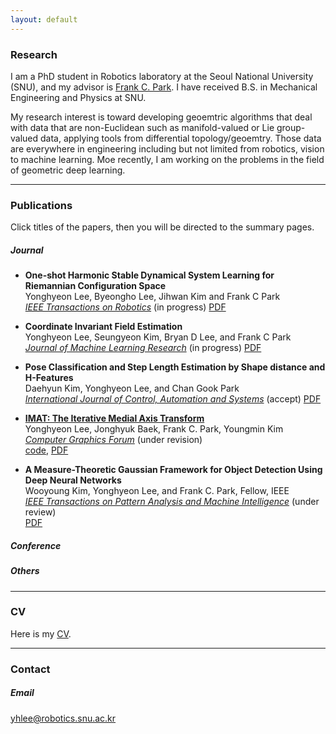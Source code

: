 ```yaml
---
layout: default
---
```


### Research

I am a PhD student in Robotics laboratory at the Seoul National University (SNU), and my advisor is [Frank C. Park](https://scholar.google.com/citations?user=u-h3PJIAAAAJ&hl=ko&oi=ao). I have received B.S. in Mechanical Engineering and Physics at SNU. 

My research interest is toward developing geoemtric algorithms that deal with data that are non-Euclidean such as manifold-valued or Lie group-valued data, applying tools from differential topology/geoemtry. Those data are everywhere in engineering including but not limited from robotics, vision to machine learning. Moe recently, I am working on the problems in the field of geometric deep learning.

---

### Publications
Click titles of the papers, then you will be directed to the summary pages.
##### Journal
+ __One-shot Harmonic Stable Dynamical System Learning for Riemannian Configuration Space__  
Yonghyeon Lee, Byeongho Lee, Jihwan Kim and Frank C Park  
[*IEEE Transactions on Robotics*](https://www.ieee-ras.org/publications/t-ro) (in progress) 
[PDF]()

+ __Coordinate Invariant Field Estimation__  
Yonghyeon Lee, Seungyeon Kim, Bryan D Lee, and Frank C Park  
[*Journal of Machine Learning Research*](https://www.jmlr.org/) (in progress)
[PDF]()

+ __Pose Classification and Step Length Estimation by Shape distance and H-Features__  
Daehyun Kim, Yonghyeon Lee, and Chan Gook Park  
[*International Journal of Control, Automation and Systems*](https://www.springer.com/journal/12555/) (accept) 
[PDF]()

+ [__IMAT: The Iterative Medial Axis Transform__](./ML/normalizing_flow/normalizing_flow.md)  
Yonghyeon Lee, Jonghyuk Baek, Frank C. Park, Youngmin Kim  
[*Computer Graphics Forum*](https://onlinelibrary.wiley.com/journal/14678659) (under revision)  
[code](https://github.com/Gabe-YHLee/IterativeMAT), [PDF]()

+ __A Measure-Theoretic Gaussian Framework for Object Detection Using Deep Neural Networks__  
Wooyoung Kim, Yonghyeon Lee, and Frank C. Park, Fellow, IEEE  
[*IEEE Transactions on Pattern Analysis and Machine Intelligence*](https://www.computer.org/csdl/journal/tp) (under review)  
[PDF]()

##### Conference

##### Others

---

### CV
Here is my [CV]().

---

### Contact
##### Email
yhlee@robotics.snu.ac.kr

